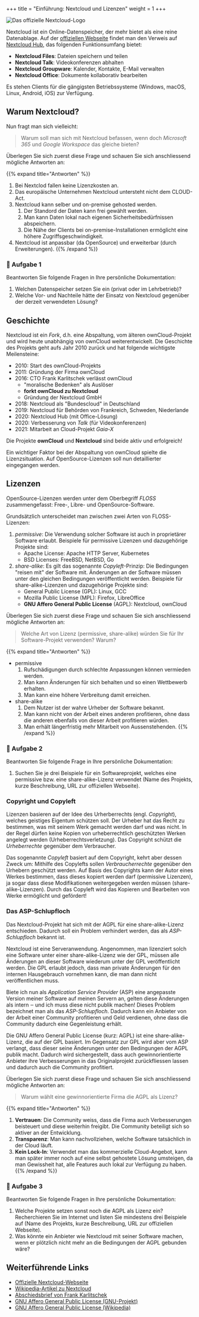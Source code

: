 +++
title = "Einführung: Nextcloud und Lizenzen"
weight = 1
+++

![Das offizielle Nextcloud-Logo](/img/nextcloud-logo.png)

Nextcloud ist ein Online-Datenspeicher, der mehr bietet als eine reine
Datenablage. Auf der [offiziellen Webseite](https://nextcloud.com/) findet man
den Verweis auf [Nextcloud Hub](https://nextcloud.com/hub/), das folgenden
Funktionsumfang bietet:

- **Nextcloud Files**: Dateien speichern und teilen
- **Nextcloud Talk**: Videokonferenzen abhalten
- **Nextcloud Groupware**: Kalender, Kontakte, E-Mail verwalten
- **Nextcloud Office**: Dokumente kollaborativ bearbeiten

Es stehen Clients für die gängigsten Betriebssysteme (Windows, macOS, Linux,
Android, iOS) zur Verfügung.

## Warum Nextcloud?

Nun fragt man sich vielleicht:

> Warum soll man sich mit Nextcloud befassen, wenn doch _Microsoft 365_ und
> _Google Workspace_ das gleiche bieten?

Überlegen Sie sich zuerst diese Frage und schauen Sie sich anschliessend mögliche Antworten an:

{{% expand title="Antworten" %}}
1. Bei Nextclod fallen keine Lizenzkosten an.
2. Das europäische Unternehmen Nextcloud untersteht nicht dem CLOUD-Act.
3. Nextcloud kann selber und on-premise gehosted werden.
    1. Der Standord der Daten kann frei gewählt werden.
    2. Man kann Daten lokal nach eigenen Sicherheitsbedürfnissen abspeichern.
    3. Die Nähe der Clients bei on-premise-Installationen ermöglicht eine höhere
       Zugriffsgeschwindigkeit.
4. Nextcloud ist anpassbar (da OpenSource) und erweiterbar (durch Erweiterungen).
{{% /expand %}}

### :briefcase: Aufgabe 1

Beantworten Sie folgende Fragen in Ihre persönliche Dokumentation:

1. Welchen Datenspeicher setzen Sie ein (privat oder im Lehrbetrieb)?
2. Welche Vor- und Nachteile hätte der Einsatz von Nextcloud gegenüber der derzeit verwendeten Lösung?

## Geschichte

Nextcloud ist ein _Fork_, d.h. eine Abspaltung, vom älteren ownCloud-Projekt und
wird heute unabhängig von ownCloud weiterentwickelt. Die Geschichte des Projekts
geht aufs Jahr 2010 zurück und hat folgende wichtigste Meilensteine:

- 2010: Start des ownCloud-Projekts
- 2011: Gründung der Firma ownCloud
- 2016: CTO Frank Karlitschek verlässt ownCloud
    - "moralische Bedenken" als Auslöser
    - **forkt ownCloud zu Nextcloud**
    - Gründung der Nextcloud GmbH
- 2018: Nextcloud als "Bundescloud" in Deutschland
- 2019: Nextcloud für Behörden von Frankreich, Schweden, Niederlande
- 2020: Nextcloud Hub (mit Office-Lösung)
- 2020: Verbesserung von _Talk_ (für Videokonferenzen)
- 2021: Mitarbeit an Cloud-Projekt _Gaia-X_

Die Projekte **ownCloud** und **Nextcloud** sind beide aktiv und erfolgreich!

Ein wichtiger Faktor bei der Abspaltung von ownCloud spielte die
Lizenzsituation. Auf OpenSource-Lizenzen soll nun detaillierter eingegangen
werden.

## Lizenzen

OpenSource-Lizenzen werden unter dem Oberbegriff _FLOSS_ zusammengefasst: Free-,
Libre- und OpenSource-Software.

Grundsätzlich unterscheidet man zwischen zwei Arten von FLOSS-Lizenzen:

1. _permissive_: Die Verwendung solcher Software ist auch in proprietärer
   Software erlaubt. Beispiele für permissive Lizenzen und dazugehörige Projekte
   sind:
    - Apache License: Apache HTTP Server, Kubernetes
    - BSD Licenses: FreeBSD, NetBSD, Go
2. _share-alike_:  Es gilt das sogenannte _Copyleft_-Prinzip: Die Bedingungen
   "reisen mit" der Software mit. Änderungen an der Software müssen unter den
   gleichen Bedingungen veröffentlicht werden. Beispiele für
   share-alike-Lizenzen und dazugehörige Projekte sind:
    - General Public License (GPL): Linux, GCC
    - Mozilla Public License (MPL): Firefox, LibreOffice
    - **GNU Affero General Public License** (AGPL): Nextcloud, ownCloud

Überlegen Sie sich zuerst diese Frage und schauen Sie sich anschliessend mögliche Antworten an:

> Welche Art von Lizenz (permissive, share-alike) würden Sie für Ihr
> Software-Projekt verwenden? Warum?

{{% expand title="Antworten" %}}
- permissive
    1. Rufschädigungen durch schlechte Anpassungen können vermieden werden.
    2. Man kann Änderungen für sich behalten und so einen Wettbewerb erhalten.
    3. Man kann eine höhere Verbreitung damit erreichen.
- share-alike
    1. Dem Nutzer ist der wahre Urheber der Software bekannt.
    2. Man kann nicht von der Arbeit eines anderen profitieren, ohne dass die
       anderen ebenfalls von dieser Arbeit profitieren würden.
    3. Man erhält längerfristig mehr Mitarbeit von Aussenstehenden.
{{% /expand %}}

### :briefcase: Aufgabe 2

Beantworten Sie folgende Frage in Ihre persönliche Dokumentation:

1. Suchen Sie je drei Beispiele für ein Softwareprojekt, welches eine permissive bzw. eine share-alike-Lizenz verwendet (Name des Projekts, kurze Beschreibung, URL zur offiziellen Webseite).

### Copyright und Copyleft

Lizenzen basieren auf der Idee des Urherberrechts (engl. _Copyright_), welches
geistiges Eigentum schútzen soll. Der Urheber hat das Recht zu bestimmen, was
mit seinem Werk gemacht werden darf und was nicht. In der Regel dürfen keine
Kopien von urheberrechtlich geschützten Werken angelegt werden
(Urheberrechtsverletzung). Das Copyright schützt die _Urheberrechte_ gegenüber
dem Verbraucher.

Das sogenannte _Copyleft_ basiert auf dem Copyright, kehrt aber dessen Zweck um:
Mithilfe des Copylefts sollen _Verbraucherrechte_ gegenüber den Urhebern
geschützt werden. Auf Basis des Copyrights kann der Autor eines Werkes
bestimmen, dass dieses kopiert werden darf (permissive Lizenzen), ja sogar dass
diese Modifikationen weitergegeben werden müssen (share-alike-Lizenzen). Durch
das Copyleft wird das Kopieren und Bearbeiten von Werke ermöglicht und
gefördert!

### Das ASP-Schlupfloch

Das Nextcloud-Projekt hat sich mit der AGPL für eine share-alike-Lizenz
entschieden. Dadurch soll ein Problem verhindert werden, das als
_ASP-Schlupfloch_ bekannt ist.

Nextcloud ist eine Serveranwendung. Angenommen, man lizenziert solch eine
Software unter einer share-alike-Lizenz wie der GPL, müssen alle Änderungen an
dieser Software wiederum unter der GPL veröffentlicht werden. Die GPL erlaubt
jedoch, dass man private Änderungen für den internen Hausgebrauch vornehmen
kann, die man dann nicht veröffentlichen muss.

Biete ich nun als _Application Service Provider_ (ASP) eine angepasste Version
meiner Software auf meinen Servern an, gelten diese Änderungen als intern ‒ und
ich muss diese nicht publik machen! Dieses Problem bezeichnet man als das
_ASP-Schlupfloch_. Dadurch kann ein Anbieter von der Arbeit einer Community
profitieren und Geld verdienen, ohne dass die Community dadurch eine
Gegenleistung erhält.

Die GNU Affero General Public License (kurz: AGPL) ist eine share-alike-Lizenz,
die auf der GPL basiert. Im Gegensatz zur GPL wird aber vom ASP verlangt, dass
dieser seine Änderungen unter den Bedingungen der AGPL publik macht. Dadurch
wird sichergestellt, dass auch gewinnorientierte Anbieter ihre Verbesserungen in
das Originalprojekt zurückfliessen lassen und dadurch auch die Community
profitiert.

Überlegen Sie sich zuerst diese Frage und schauen Sie sich anschliessend mögliche Antworten an:

> Warum wählt eine gewinnorientierte Firma die AGPL als Lizenz?

{{% expand title="Antworten" %}}
1. **Vertrauen**: Die Community weiss, dass die Firma auch Verbesserungen
   beisteuert und diese weiterhin freigibt. Die Community beteiligt sich so
   aktiver an der Entwicklung.
2. **Transparenz**: Man kann nachvollziehen, welche Software tatsächlich in der
   Cloud läuft.
3. **Kein Lock-In**: Verwendet man das kommerzielle Cloud-Angebot, kann man
   später immer noch auf eine selbst gehostete Lösung umsteigen, da man
   Gewissheit hat, alle Features auch lokal zur Verfügung zu haben.
{{% /expand %}}

### :briefcase: Aufgabe 3

Beantworten Sie folgende Fragen in Ihre persönliche Dokumentation:

1. Welche Projekte setzen sonst noch die AGPL als Lizenz ein? Recherchieren Sie im Internet und listen Sie mindestens drei Beispiele auf (Name des Projekts, kurze Beschreibung, URL zur offiziellen Webseite).
2. Was könnte ein Anbieter wie Nextcloud mit seiner Software machen, wenn er plötzlich nicht mehr an die Bedingungen der AGPL gebunden wäre?

## Weiterführende Links

- [Offizielle Nextcloud-Webseite](https://nextcloud.com/)
- [Wikipedia-Artikel zu Nextcloud](https://de.wikipedia.org/wiki/Nextcloud)
- [Abschiedsbrief von Frank
  Karlitschek](https://karlitschek.de/2016/04/big-changes-i-am-leaving-owncloud-inc-today/)
- [GNU Affero General Public License (GNU-Projekt)](https://www.gnu.org/licenses/agpl-3.0.de.html)
- [GNU Affero General Public License (Wikipedia)](https://de.wikipedia.org/wiki/GNU_Affero_General_Public_License)
